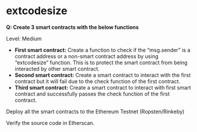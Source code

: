 # extcodesize

**Q: Create 3 smart contracts with the below functions**

Level: Medium 

*   **First smart contract:** Create a function to check if the “msg.sender” is a contract address or a non-smart contract address by using “extcodesize” function. This is to protect the smart contract from being interacted by other smart contract.
*   **Second smart contract:** Create a smart contract to interact with the first contract but it will fail due to the check function of the first contract.
*   **Third smart contract:** Create a smart contract to interact with first smart contract and successfully passes the check function of the first contract.

Deploy all the smart contracts to the Ethereum Testnet (Ropsten/Rinkeby)

Verify the source code in Etherscan.

